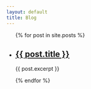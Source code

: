 ```yaml
---
layout: default
title: Blog
---
```

<ul>
    {% for post in site.posts %}
        <li>
            <h2><a href="{{ post.url }}"> {{ post.title }} </a></h2>
            <p>{{ post.excerpt }}</p>
        </li>
    {% endfor %}
</ul>
